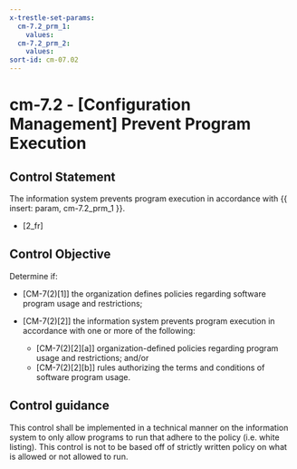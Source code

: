 ```yaml
---
x-trestle-set-params:
  cm-7.2_prm_1:
    values:
  cm-7.2_prm_2:
    values:
sort-id: cm-07.02
---
```


# cm-7.2 - \[Configuration Management\] Prevent Program Execution

## Control Statement

The information system prevents program execution in accordance with {{ insert: param, cm-7.2_prm_1 }}.

- \[2_fr\]

## Control Objective

Determine if:

- \[CM-7(2)[1]\] the organization defines policies regarding software program usage and restrictions;

- \[CM-7(2)[2]\] the information system prevents program execution in accordance with one or more of the following:

  - \[CM-7(2)[2][a]\] organization-defined policies regarding program usage and restrictions; and/or
  - \[CM-7(2)[2][b]\] rules authorizing the terms and conditions of software program usage.

## Control guidance

This control shall be implemented in a technical manner on the information system to only allow programs to run that adhere to the policy (i.e. white listing). This control is not to be based off of strictly written policy on what is allowed or not allowed to run.
